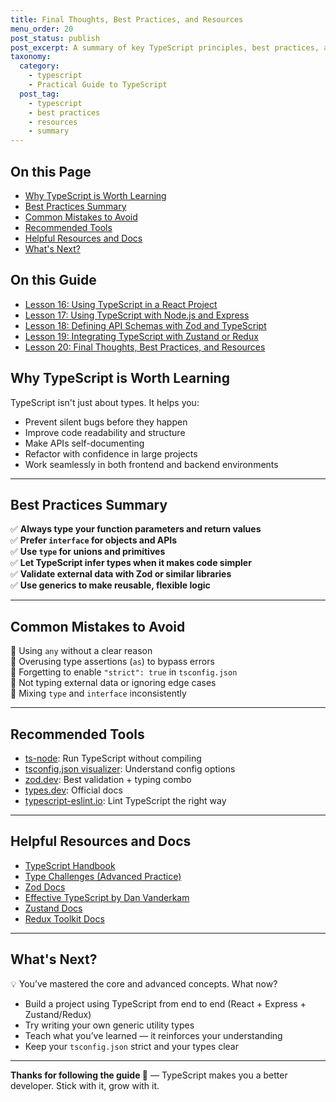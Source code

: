 ```yaml
---
title: Final Thoughts, Best Practices, and Resources
menu_order: 20
post_status: publish
post_excerpt: A summary of key TypeScript principles, best practices, and trusted learning resources to continue leveling up.
taxonomy:
  category:
    - typescript
    - Practical Guide to TypeScript
  post_tag:
    - typescript
    - best practices
    - resources
    - summary
---
```


<div class="toc" markdown="1">

<div class="otp" markdown="1">

## On this Page

- [Why TypeScript is Worth Learning](#why-typescript-is-worth-learning)
- [Best Practices Summary](#best-practices-summary)
- [Common Mistakes to Avoid](#common-mistakes-to-avoid)
- [Recommended Tools](#recommended-tools)
- [Helpful Resources and Docs](#helpful-resources-and-docs)
- [What's Next?](#whats-next)

</div>

<div class="otg" markdown="1">

## On this Guide

- [Lesson 16: Using TypeScript in a React Project](./lesson-16-using-typescript-in-a-react-project)
- [Lesson 17: Using TypeScript with Node.js and Express](./lesson-17-using-typescript-with-nodejs-and-express)
- [Lesson 18: Defining API Schemas with Zod and TypeScript](./lesson-18-defining-api-schemas-with-zod-and-typescript)
- [Lesson 19: Integrating TypeScript with Zustand or Redux](./lesson-19-integrating-typescript-with-zustand-or-redux)
- [Lesson 20: Final Thoughts, Best Practices, and Resources](./lesson-20-final-thoughts-best-practices-and-resources)

</div>

</div>

<div class="guru-main" markdown="1">

## Why TypeScript is Worth Learning

TypeScript isn't just about types. It helps you:

- Prevent silent bugs before they happen
- Improve code readability and structure
- Make APIs self-documenting
- Refactor with confidence in large projects
- Work seamlessly in both frontend and backend environments

---

## Best Practices Summary

✅ **Always type your function parameters and return values**  
✅ **Prefer `interface` for objects and APIs**  
✅ **Use `type` for unions and primitives**  
✅ **Let TypeScript infer types when it makes code simpler**  
✅ **Validate external data with Zod or similar libraries**  
✅ **Use generics to make reusable, flexible logic**

---

## Common Mistakes to Avoid

🚫 Using `any` without a clear reason  
🚫 Overusing type assertions (`as`) to bypass errors  
🚫 Forgetting to enable `"strict": true` in `tsconfig.json`  
🚫 Not typing external data or ignoring edge cases  
🚫 Mixing `type` and `interface` inconsistently  

---

## Recommended Tools

- [ts-node](https://typestrong.org/ts-node/): Run TypeScript without compiling
- [tsconfig.json visualizer](https://tsconfig.dev/): Understand config options
- [zod.dev](https://zod.dev): Best validation + typing combo
- [types.dev](https://www.typescriptlang.org/docs/): Official docs
- [typescript-eslint.io](https://typescript-eslint.io/): Lint TypeScript the right way

---

## Helpful Resources and Docs

- [TypeScript Handbook](https://www.typescriptlang.org/docs/)
- [Type Challenges (Advanced Practice)](https://github.com/type-challenges/type-challenges)
- [Zod Docs](https://zod.dev/)
- [Effective TypeScript by Dan Vanderkam](https://effectivetypescript.com/)
- [Zustand Docs](https://docs.pmnd.rs/zustand)
- [Redux Toolkit Docs](https://redux-toolkit.js.org/usage/usage-with-typescript)

---

## What's Next?

💡 You’ve mastered the core and advanced concepts. What now?

- Build a project using TypeScript from end to end (React + Express + Zustand/Redux)
- Try writing your own generic utility types
- Teach what you’ve learned — it reinforces your understanding
- Keep your `tsconfig.json` strict and your types clear

---

**Thanks for following the guide 🙏** — TypeScript makes you a better developer. Stick with it, grow with it.

</div>
